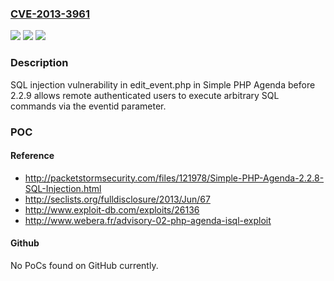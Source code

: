### [CVE-2013-3961](https://cve.mitre.org/cgi-bin/cvename.cgi?name=CVE-2013-3961)
![](https://img.shields.io/static/v1?label=Product&message=n%2Fa&color=blue)
![](https://img.shields.io/static/v1?label=Version&message=n%2Fa&color=blue)
![](https://img.shields.io/static/v1?label=Vulnerability&message=n%2Fa&color=brighgreen)

### Description

SQL injection vulnerability in edit_event.php in Simple PHP Agenda before 2.2.9 allows remote authenticated users to execute arbitrary SQL commands via the eventid parameter.

### POC

#### Reference
- http://packetstormsecurity.com/files/121978/Simple-PHP-Agenda-2.2.8-SQL-Injection.html
- http://seclists.org/fulldisclosure/2013/Jun/67
- http://www.exploit-db.com/exploits/26136
- http://www.webera.fr/advisory-02-php-agenda-isql-exploit

#### Github
No PoCs found on GitHub currently.


